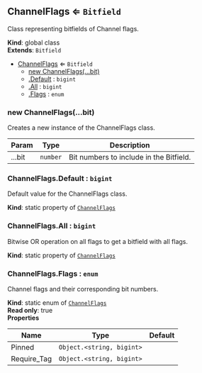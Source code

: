 <a name="ChannelFlags"></a>

## ChannelFlags ⇐ <code>Bitfield</code>
Class representing bitfields of Channel flags.

**Kind**: global class  
**Extends**: <code>Bitfield</code>  

* [ChannelFlags](#ChannelFlags) ⇐ <code>Bitfield</code>
    * [new ChannelFlags(...bit)](#new_ChannelFlags_new)
    * [.Default](#ChannelFlags.Default) : <code>bigint</code>
    * [.All](#ChannelFlags.All) : <code>bigint</code>
    * [.Flags](#ChannelFlags.Flags) : <code>enum</code>

<a name="new_ChannelFlags_new"></a>

### new ChannelFlags(...bit)
Creates a new instance of the ChannelFlags class.


| Param | Type | Description |
| --- | --- | --- |
| ...bit | <code>number</code> | Bit numbers to include in the Bitfield. |

<a name="ChannelFlags.Default"></a>

### ChannelFlags.Default : <code>bigint</code>
Default value for the ChannelFlags class.

**Kind**: static property of [<code>ChannelFlags</code>](#ChannelFlags)  
<a name="ChannelFlags.All"></a>

### ChannelFlags.All : <code>bigint</code>
Bitwise OR operation on all flags to get a bitfield with all flags.

**Kind**: static property of [<code>ChannelFlags</code>](#ChannelFlags)  
<a name="ChannelFlags.Flags"></a>

### ChannelFlags.Flags : <code>enum</code>
Channel flags and their corresponding bit numbers.

**Kind**: static enum of [<code>ChannelFlags</code>](#ChannelFlags)  
**Read only**: true  
**Properties**

| Name | Type | Default |
| --- | --- | --- |
| Pinned | <code>Object.&lt;string, bigint&gt;</code> | <code></code> | 
| Require_Tag | <code>Object.&lt;string, bigint&gt;</code> | <code></code> | 

